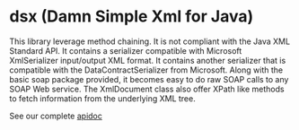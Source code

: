 # dsx (Damn Simple Xml for Java)

This library leverage method chaining. It is not compliant with the 
Java XML Standard API. It contains a serializer compatible with 
Microsoft XmlSerializer input/output XML format. It contains another 
serializer that is compatible with the DataContractSerializer from 
Microsoft. Along with the basic soap package provided, it becomes 
easy to do raw SOAP calls to any SOAP Web service. The XmlDocument 
class also offer XPath like methods to fetch information from the 
underlying XML tree.

See our complete [apidoc](https://raw.githubusercontent.com/formix/dsx/master/apidoc/index.html)